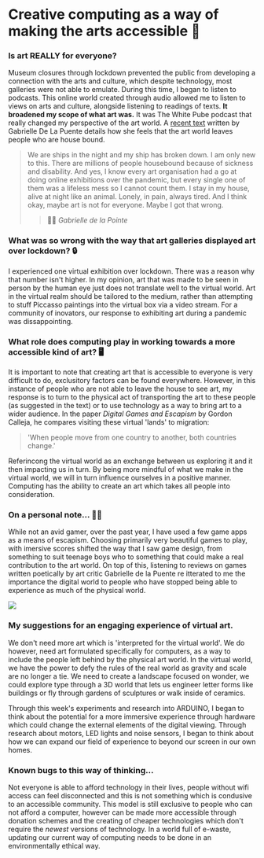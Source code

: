 # Creative computing as a way of making the arts accessible 🎨



### Is art REALLY for everyone?

Museum closures through lockdown prevented the public from developing a connection with the arts and culture, which despite technology, most galleries were not able to emulate.  During this time, I began to listen to podcasts. This online world created through audio allowed me to listen to views on arts and culture, alongside listening to readings of texts. **It broadened my scope of what art was.** It was The White Pube podcast that really changed my perspective of the art world. A [recent text](https://www.thewhitepube.co.uk/love-letter-to-the-art-world) written by Gabrielle De La Puente details how she feels that the art world leaves people who are house bound. 

> We are ships in the night and my ship has broken down. I am only new to this. There are millions of people housebound because of sickness and disability. And yes, I know every art organisation had a go at doing online exhibitions over the pandemic, but every single one of them was a lifeless mess so I cannot count them. I stay in my house, alive at night like an animal. Lonely, in pain, always tired. And I think okay, maybe art is not for everyone. Maybe I got that wrong. 
>> 👯‍♂️ *Gabrielle de la Pointe*


### What was so wrong with the way that art galleries displayed art over lockdown? 🔒

I experienced one virtual exhibition over lockdown. There was a reason why that number isn't higher. In my opinion, art that was made to be seen in person by the human eye just does not translate well to the virtual world. Art in the virtual realm should be tailored to the medium, rather than attempting to stuff Piccasso paintings into the virtual box via a video stream. For a community of inovators, our response to exhibiting art during a pandemic was dissappointing.

### What role does computing play in working towards a more accessible kind of art? 🖥

It is important to note that creating art that is accessible to everyone is very difficult to do, exclusitory factors can be found everywhere. However, in this instance of people who are not able to leave the house to see art, my response is to turn to the physical act of transporting the art to these people (as suggested in the text) or to use technology as a way to bring art to a wider audience. In the paper *Digital Games and Escapism* by Gordon Calleja, he compares visiting these virtual 'lands' to migration:

> 'When people move from one country to another, both countries change.'

Referincong the virtual world as an exchange between us exploring it and it then impacting us in turn. By being more mindful of what we make in the virtual world, we will in turn influence ourselves in a positive manner. Computing has the ability to create an art which takes all people into consideration. 

### On a personal note... 💁‍♀️

While not an avid gamer, over the past year, I have used a few game apps as a means of escapism. Choosing primarily very beautiful games to play, with imersive scores shifted the way that I saw game design, from something to suit teenage boys who to something that could make a real contribution to the art world. On top of this, listening to reviews on games written poetically by art critic Gabrielle de la Puente re itterated to me the importance the digital world to people who have stopped being able to experience as much of the physical world. 

![](https://media.giphy.com/media/TgsqA3lVDiFBeEWyz8/giphy.gif)

### My suggestions for an engaging experience of virtual art. 

We don't need more art which is 'interpreted for the virtual world'. We do however, need art formulated specifically for computers, as a way to include the people left behind by the physical art world. In the virtual world, we have the power to defy the rules of the real world as gravity and scale are no longer a tie. We need to create a landscape focused on wonder, we could explore type through a 3D world that lets us engineer letter forms like buildings or fly through gardens of sculptures or walk inside of ceramics. 

Through this week's experiments and research into ARDUINO, I began to think about the potential for a more immersive experience through hardware which could change the external elements of the digital viewing. Through research about motors, LED lights and noise sensors, I began to think about how we can expand our field of experience to beyond our screen in our own homes. 


### Known bugs to this way of thinking...

Not everyone is able to afford technology in their lives, people without wifi access can feel disconnected and this is not something which is condusive to an accessible community. This model is still exclusive to people who can not afford a computer, however can be made more accessible through donation schemes and the creating of cheaper technologies which don't require the *newest* versions of technology. In a world full of e-waste, updating our current way of computing needs to be done in an environmentally ethical way. 







